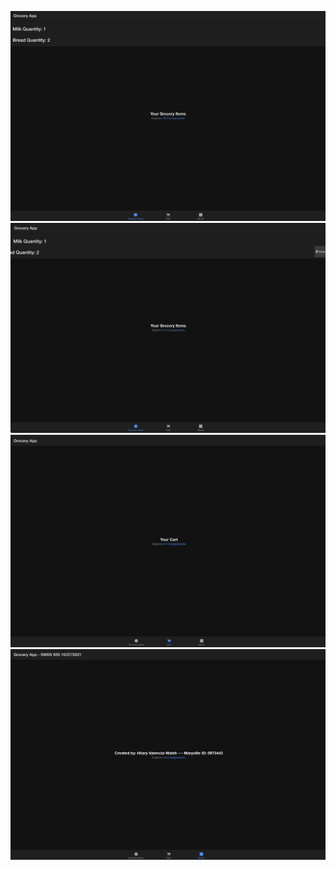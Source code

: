 ![myimage-alt-tag](screenshots/pic1.png)
![myimage-alt-tag](screenshots/pic2.png)
![myimage-alt-tag](screenshots/pic3.png)
![myimage-alt-tag](screenshots/pic4.png)